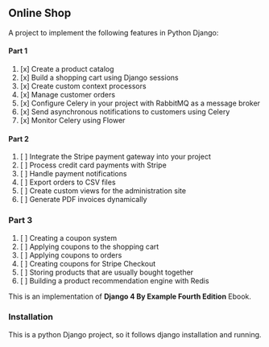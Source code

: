 ## Online Shop

A project to implement the following features in Python Django:

#### Part 1

1. [x] Create a product catalog
2. [x] Build a shopping cart using Django sessions
3. [x] Create custom context processors
4. [x] Manage customer orders
5. [x] Configure Celery in your project with RabbitMQ as a message broker
6. [x] Send asynchronous notifications to customers using Celery
7. [x] Monitor Celery using Flower

#### Part 2

1. [ ] Integrate the Stripe payment gateway into your project
2. [ ] Process credit card payments with Stripe
3. [ ] Handle payment notifications
4. [ ] Export orders to CSV files
5. [ ] Create custom views for the administration site
6. [ ] Generate PDF invoices dynamically


### Part 3

1. [ ] Creating a coupon system
2. [ ] Applying coupons to the shopping cart
3. [ ] Applying coupons to orders
4. [ ] Creating coupons for Stripe Checkout
5. [ ] Storing products that are usually bought together
6. [ ] Building a product recommendation engine with Redis


This is an implementation of **Django 4 By Example Fourth Edition** Ebook.

### Installation
This is a python Django project, so it follows django installation and running.
